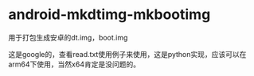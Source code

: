 # android-mkdtimg-mkbootimg
用于打包生成安卓的dt.img，boot.img 

这是google的，查看read.txt使用例子来使用，这是python实现，应该可以在arm64下使用，当然x64肯定是没问题的。
